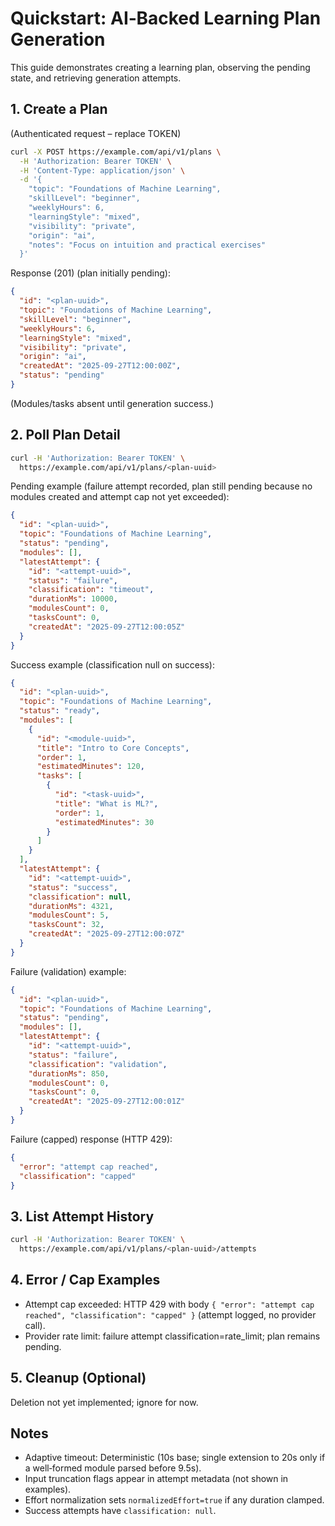 # Quickstart: AI‑Backed Learning Plan Generation

This guide demonstrates creating a learning plan, observing the pending state, and retrieving generation attempts.

## 1. Create a Plan

(Authenticated request – replace TOKEN)

```bash
curl -X POST https://example.com/api/v1/plans \
  -H 'Authorization: Bearer TOKEN' \
  -H 'Content-Type: application/json' \
  -d '{
    "topic": "Foundations of Machine Learning",
    "skillLevel": "beginner",
    "weeklyHours": 6,
    "learningStyle": "mixed",
    "visibility": "private",
    "origin": "ai",
    "notes": "Focus on intuition and practical exercises"
  }'
```

Response (201) (plan initially pending):

```json
{
  "id": "<plan-uuid>",
  "topic": "Foundations of Machine Learning",
  "skillLevel": "beginner",
  "weeklyHours": 6,
  "learningStyle": "mixed",
  "visibility": "private",
  "origin": "ai",
  "createdAt": "2025-09-27T12:00:00Z",
  "status": "pending"
}
```

(Modules/tasks absent until generation success.)

## 2. Poll Plan Detail

```bash
curl -H 'Authorization: Bearer TOKEN' \
  https://example.com/api/v1/plans/<plan-uuid>
```

Pending example (failure attempt recorded, plan still pending because no modules created and attempt cap not yet exceeded):

```json
{
  "id": "<plan-uuid>",
  "topic": "Foundations of Machine Learning",
  "status": "pending",
  "modules": [],
  "latestAttempt": {
    "id": "<attempt-uuid>",
    "status": "failure",
    "classification": "timeout",
    "durationMs": 10000,
    "modulesCount": 0,
    "tasksCount": 0,
    "createdAt": "2025-09-27T12:00:05Z"
  }
}
```

Success example (classification null on success):

```json
{
  "id": "<plan-uuid>",
  "topic": "Foundations of Machine Learning",
  "status": "ready",
  "modules": [
    {
      "id": "<module-uuid>",
      "title": "Intro to Core Concepts",
      "order": 1,
      "estimatedMinutes": 120,
      "tasks": [
        {
          "id": "<task-uuid>",
          "title": "What is ML?",
          "order": 1,
          "estimatedMinutes": 30
        }
      ]
    }
  ],
  "latestAttempt": {
    "id": "<attempt-uuid>",
    "status": "success",
    "classification": null,
    "durationMs": 4321,
    "modulesCount": 5,
    "tasksCount": 32,
    "createdAt": "2025-09-27T12:00:07Z"
  }
}
```

Failure (validation) example:

```json
{
  "id": "<plan-uuid>",
  "topic": "Foundations of Machine Learning",
  "status": "pending",
  "modules": [],
  "latestAttempt": {
    "id": "<attempt-uuid>",
    "status": "failure",
    "classification": "validation",
    "durationMs": 850,
    "modulesCount": 0,
    "tasksCount": 0,
    "createdAt": "2025-09-27T12:00:01Z"
  }
}
```

Failure (capped) response (HTTP 429):

```json
{
  "error": "attempt cap reached",
  "classification": "capped"
}
```

## 3. List Attempt History

```bash
curl -H 'Authorization: Bearer TOKEN' \
  https://example.com/api/v1/plans/<plan-uuid>/attempts
```

## 4. Error / Cap Examples

- Attempt cap exceeded: HTTP 429 with body `{ "error": "attempt cap reached", "classification": "capped" }` (attempt logged, no provider call).
- Provider rate limit: failure attempt classification=rate_limit; plan remains pending.

## 5. Cleanup (Optional)

Deletion not yet implemented; ignore for now.

## Notes

- Adaptive timeout: Deterministic (10s base; single extension to 20s only if a well‑formed module parsed before 9.5s).
- Input truncation flags appear in attempt metadata (not shown in examples).
- Effort normalization sets `normalizedEffort=true` if any duration clamped.
- Success attempts have `classification: null`.
